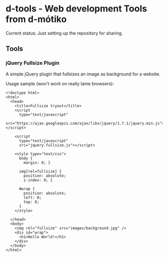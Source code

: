 d-tools - Web development Tools from d-mótiko
=============================================

Current status: Just setting up the repository for sharing.

Tools
-----

### jQuery Fullsize Plugin

A simple jQuery plugin that fullsizes an image as background for a website. 

Usage sample (won't work on really lame browsers):

    <!doctype html>
    <html>
      <head>
        <title>Fullsize tryout</title>
        <script 
          type="text/javascript" 
          src="https://ajax.googleapis.com/ajax/libs/jquery/1.7.1/jquery.min.js"></script>
          
        <script 
          type="text/javascript" 
          src="jquery.fullsize.js"></script>

        <style type="text/css">
          body {
            margin: 0; }
          
          img[rel=fullsize] {
            position: absolute;
            z-index: 0; }          
          
          #wrap {
            position: absolute;
            left: 0;
            top: 0;
          }
        </style>  

      </head>
      <body>
        <img rel="fullsize" src="images/background.jpg" />
        <div id="wrap">
          <h1>Hello World!</h1>
        </div>
      </body>
    </html>